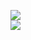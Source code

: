 [![](https://img.shields.io/badge/Made%20With-Github%20Spray-lightgrey.svg?style=for-the-badge&logo=github)](https://github.com/Annihil/github-spray#7820)  
[![](https://i.imgur.com/2DrTn0Z.gif)](https://github.com/Annihil/github-spray)